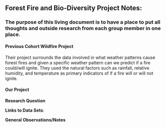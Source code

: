 ## Forest Fire and Bio-Diversity Project Notes:
### The purpose of this living document is to have a place to put all thoughts and outside research from each group member in one place. 

#### Previous Cohort Wildfire Project
Their project surrounds the data involved in what weather patterns cause forest fires and given a specific weather pattern can we predict if a fire could/will ignite. They used the natural factors such as rainfall, relative humidity, and temperature as primary indicators of if a fire will or will not ignite. 

#### Our Project

**Research Question**

**Links to Data Sets**:

**General Observations/Notes**





